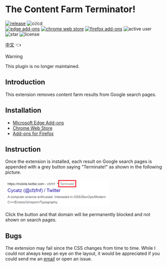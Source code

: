 # The Content Farm Terminator!

[![release](https://img.shields.io/github/v/release/wdzeng/the-content-farm-terminator)](https://github.com/wdzeng/the-content-farm-terminator/releases/latest)
![ci/cd](https://img.shields.io/github/workflow/status/wdzeng/the-content-farm-terminator/Publish)  
[![edge add-ons](https://img.shields.io/badge/dynamic/json?label=edge%20add-on&prefix=v&query=%24.version&url=https%3A%2F%2Fmicrosoftedge.microsoft.com%2Faddons%2Fgetproductdetailsbycrxid%2Fklphenilpobkhhddphhmkfedbedplpkj)](https://microsoftedge.microsoft.com/addons/detail/klphenilpobkhhddphhmkfedbedplpkj)
[![chrome web store](https://img.shields.io/chrome-web-store/v/chhekpgdckchblnfdelceaigmlfbakgn)](https://chrome.google.com/webstore/detail/chhekpgdckchblnfdelceaigmlfbakgn)
[![firefox add-ons](https://img.shields.io/amo/v/the-content-farm-terminator?label=firefox%20add-ons)](https://addons.mozilla.org/firefox/addon/the-content-farm-terminator/)
![active user](https://img.shields.io/chrome-web-store/users/chhekpgdckchblnfdelceaigmlfbakgn?color=gold&label=active%20user) ![star](https://img.shields.io/github/stars/wdzeng/the-content-farm-terminator?color=gold)
![license](https://img.shields.io/github/license/wdzeng/the-content-farm-terminator?color=red)

[中文](README.md) 👈

> [!WARNING]  
> This plugin is no longer maintained.

## Introduction

This extension removes content farm results from Google search pages.

## Installation

- [Microsoft Edge Add-ons](https://microsoftedge.microsoft.com/addons/detail/klphenilpobkhhddphhmkfedbedplpkj)
- [Chrome Web Store](https://chrome.google.com/webstore/detail/the-content-farm-terminat/chhekpgdckchblnfdelceaigmlfbakgn)
- [Add-ons for Firefox](https://addons.mozilla.org/firefox/addon/the-content-farm-terminator/)

## Instruction

Once the extension is installed, each result on Google search pages is appended with a grey button saying "Terminate!" as shown in the following picture.

<img src="res/demo_en.png" alt="demo-en">

Click the button and that domain will be permanently blocked and not shown on search pages.

## Bugs

The extension may fail since the CSS changes from time to time. While I could not always keep an eye on the layout, it would be appreciated if you could send me an [email](mailto:me@hyperbola.me) or open an issue.
